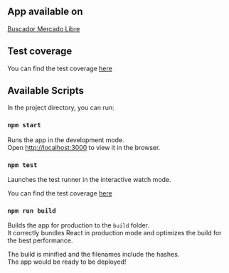 ## App available on

[Buscador Mercado Libre](https://meli-backend-app.herokuapp.com/)

## Test coverage

You can find the test coverage [here](https://meli-coverage-app.herokuapp.com/report-front/index.html)

## Available Scripts

In the project directory, you can run:

### `npm start`

Runs the app in the development mode.<br>
Open [http://localhost:3000](http://localhost:3000) to view it in the browser.

### `npm test`

Launches the test runner in the interactive watch mode.<br>

You can find the test coverage [here](https://meli-coverage-app.herokuapp.com/report-front/index.html)

### `npm run build`

Builds the app for production to the `build` folder.<br>
It correctly bundles React in production mode and optimizes the build for the best performance.

The build is minified and the filenames include the hashes.<br>
The app would be ready to be deployed!